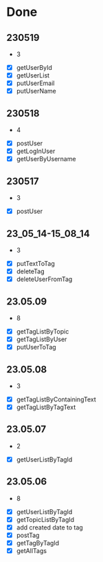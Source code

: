 # Done

## 230519

- 3
- [x] getUserById
- [x] getUserList
- [x] putUserEmail
- [x] putUserName

## 230518

- 4

- [x] postUser
- [x] getLogInUser
- [x] getUserByUsername

## 230517

- 3

- [x] postUser

## 23_05_14-15_08_14

- 3

- [x] putTextToTag
- [x] deleteTag
- [x] deleteUserFromTag

## 23.05.09

- 8
- [x] getTagListByTopic
- [x] getTagListByUser
- [x] putUserToTag

## 23.05.08

- 3
- [x] getTagListByContainingText
- [x] getTagListByTagText

## 23.05.07

- 2
- [x] getUserListByTagId

## 23.05.06

- 8
- [x] getUserListByTagId
- [x] getTopicListByTagId
- [x] add created date to tag
- [x] postTag
- [x] getTagByTagId
- [x] getAllTags